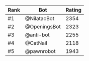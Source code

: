 Rank|Bot|Rating
---|---|---
#1|@NilatacBot|2354
#2|@OpeningsBot|2323
#3|@anti-bot|2255
#4|@CatNail|2118
#5|@pawnrobot|1943
